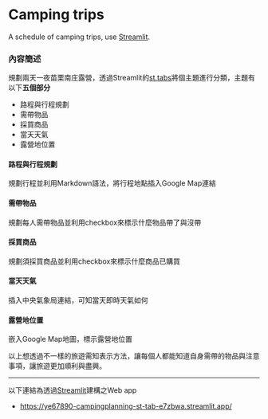 # Camping trips
A schedule of camping trips, use [Streamlit](https://streamlit.io/).

### 內容簡述
規劃兩天一夜苗栗南庄露營，透過Streamlit的[st.tabs](https://docs.streamlit.io/library/api-reference/layout/st.tabs)將個主題進行分類，主題有以下**五個部分**
- 路程與行程規劃
- 需帶物品
- 採買商品
- 當天天氣
- 露營地位置

#### 路程與行程規劃
規劃行程並利用Markdown語法，將行程地點插入Google Map連結

#### 需帶物品
規劃每人需帶物品並利用checkbox來標示什麼物品帶了與沒帶

#### 採買商品
規劃須採買商品並利用checkbox來標示什麼商品已購買

#### 當天天氣
插入中央氣象局連結，可知當天即時天氣如何

#### 露營地位置
嵌入Google Map地圖，標示露營地位置

以上想透過不一樣的旅遊需知表示方法，讓每個人都能知道自身需帶的物品與注意事項，讓旅遊更加順利與盡興。

---

以下連結為透過[Streamlit](https://streamlit.io/)建構之Web app
+ https://ye67890-campingplanning-st-tab-e7zbwa.streamlit.app/
